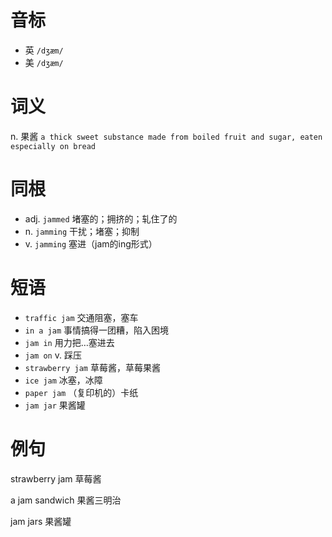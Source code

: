 # 音标

- 英 `/dʒæm/`
- 美 `/dʒæm/`

# 词义

n. 果酱
`a thick sweet substance made from boiled fruit and sugar, eaten especially on bread`

# 同根

- adj. `jammed` 堵塞的；拥挤的；轧住了的
- n. `jamming` 干扰；堵塞；抑制
- v. `jamming` 塞进（jam的ing形式）

# 短语

- `traffic jam` 交通阻塞，塞车
- `in a jam` 事情搞得一团糟，陷入困境
- `jam in` 用力把…塞进去
- `jam on` v. 踩压
- `strawberry jam` 草莓酱，草莓果酱
- `ice jam` 冰塞，冰障
- `paper jam` （复印机的）卡纸
- `jam jar` 果酱罐

# 例句

strawberry jam
草莓酱

a jam sandwich
果酱三明治

jam jars
果酱罐


